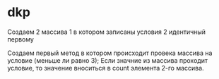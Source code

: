# dkp


Создаем 2 массива
1 в котором записаны условия
2 идентичный первому

Создаем первый метод в котором происходит провека массива на условие (меньше ли равно 3);
Если значние из  массива проходит условие, то значение вноситься в count элемента 2-го массива. 